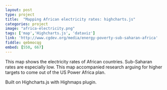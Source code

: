```yaml
---
layout: post
type: project
title:  "Mapping African electricity rates: highcharts.js"
categories: project
image: "africa-electricity.png"
tags: ['map','Highcharts.js', 'dataviz']
link: 'http://www.cgdev.org/media/energy-poverty-sub-saharan-africa'
fiddle: qebmocqg
embed: [550, 667]
---
```


This map shows the electricity rates of African countries. Sub-Saharan rates are especially low. This map accompanied research arguing for higher targets to come out of the US Power Africa plan.

Built on Highcharts.js with Highmaps plugin.